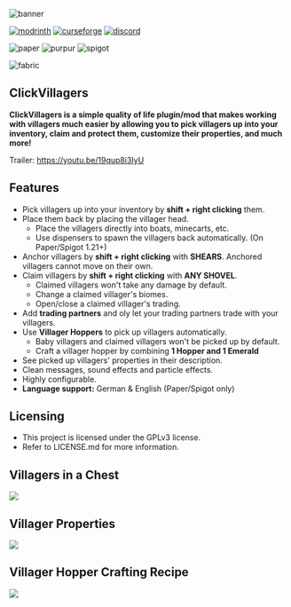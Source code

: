 ![banner](https://i.imgur.com/e8FIPeB.png)

[![modrinth](https://cdn.jsdelivr.net/npm/@intergrav/devins-badges@3/assets/cozy/available/modrinth_vector.svg)](https://modrinth.com/plugin/clickvillagers)
[![curseforge](https://cdn.jsdelivr.net/npm/@intergrav/devins-badges@3/assets/cozy/available/curseforge_vector.svg)](https://www.curseforge.com/minecraft/mc-mods/clickvillagers)
[![discord](https://cdn.jsdelivr.net/npm/@intergrav/devins-badges@3/assets/cozy/social/discord-plural_vector.svg)](https://discord.gg/zUetzp3Gzk)

![paper](https://cdn.jsdelivr.net/npm/@intergrav/devins-badges@3/assets/compact/supported/paper_vector.svg)
![purpur](https://cdn.jsdelivr.net/npm/@intergrav/devins-badges@3/assets/compact/supported/purpur_vector.svg)
![spigot](https://cdn.jsdelivr.net/npm/@intergrav/devins-badges@3/assets/compact/supported/spigot_vector.svg)

![fabric](https://cdn.jsdelivr.net/npm/@intergrav/devins-badges@3/assets/compact/supported/fabric_vector.svg)

## ClickVillagers
**ClickVillagers is a simple quality of life plugin/mod that makes working with villagers much easier by allowing you to pick villagers up into your inventory, claim and protect them, customize their properties, and much more!**

Trailer: https://youtu.be/19qup8i3IyU

## Features
- Pick villagers up into your inventory by **shift + right clicking** them.
- Place them back by placing the villager head.
  - Place the villagers directly into boats, minecarts, etc.
  - Use dispensers to spawn the villagers back automatically. (On Paper/Spigot 1.21+)
- Anchor villagers by **shift + right clicking** with **SHEARS**. Anchored villagers cannot move on their own.
- Claim villagers by **shift + right clicking** with **ANY SHOVEL**.
  - Claimed villagers won't take any damage by default.
  - Change a claimed villager's biomes.
  - Open/close a claimed villager's trading.
- Add **trading partners** and oly let your trading partners trade with your villagers.
- Use **Villager Hoppers** to pick up villagers automatically.
  - Baby villagers and claimed villagers won't be picked up by default.
  - Craft a villager hopper by combining **1 Hopper and 1 Emerald**
- See picked up villagers' properties in their description.
- Clean messages, sound effects and particle effects.
- Highly configurable.
- **Language support:** German & English (Paper/Spigot only)

## Licensing
- This project is licensed under the GPLv3 license.
- Refer to LICENSE.md for more information.

## Villagers in a Chest
![](https://i.imgur.com/ZzGJEZ4.png)
## Villager Properties
![](https://i.imgur.com/V0BYH65.jpeg)
## Villager Hopper Crafting Recipe
![](https://i.imgur.com/AYPEqkW.jpeg)
